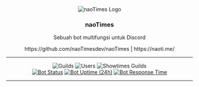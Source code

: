 <div align="center">
  <img alt="naoTimes Logo" src="https://naoti.me/assets/img/nt192.png" />
  
  <h3>naoTimes</h3>
  <p>Sebuah bot multifungsi untuk Discord</p>
  https://github.com/naoTimesdev/naoTimes |
  https://naoti.me/
</div>

---

<div align="center">
  <p align="center">
    <img src="https://img.shields.io/endpoint?color=%231c7d9a&logo=discord&logoColor=white&style=for-the-badge&url=https%3A%2F%2Fapi.ihateani.me%2Fshield%2Fserver" data-origin="https://img.shields.io/endpoint?color=%231c7d9a&logo=discord&logoColor=white&style=for-the-badge&url=https%3A%2F%2Fapi.ihateani.me%2Fshield%2Fserver" alt="Guilds">
    <img src="https://img.shields.io/endpoint?color=%231c7d9a&logo=discord&logoColor=white&style=for-the-badge&url=https%3A%2F%2Fapi.ihateani.me%2Fshield%2Fpengguna" data-origin="https://img.shields.io/endpoint?color=%231c7d9a&logo=discord&logoColor=white&style=for-the-badge&url=https%3A%2F%2Fapi.ihateani.me%2Fshield%2Fpengguna" alt="Users">
    <img src="https://img.shields.io/endpoint?color=%231c7d9a&logo=discord&logoColor=white&style=for-the-badge&url=https%3A%2F%2Fapi.ihateani.me%2Fshield%2Fshowtimes" data-origin="https://img.shields.io/endpoint?color=%231c7d9a&logo=discord&logoColor=white&style=for-the-badge&url=https%3A%2F%2Fapi.ihateani.me%2Fshield%2Fshowtimes" alt="Showtimes Guilds">
    <br />
    <a href="https://status.n4o.xyz/status/naotimes"><img src="https://status.n4o.xyz/api/badge/8/status?style=for-the-badge" data-src="https://status.n4o.xyz/api/badge/8/status?style=for-the-badge" alt="Bot Status"></a>
    <a href="https://status.n4o.xyz/status/naotimes"><img alt="Bot Uptime (24h)" src="https://status.n4o.xyz/api/badge/8/uptime/24?style=for-the-badge&labelSuffix=h"></a>
    <a href="https://status.n4o.xyz/status/naotimes"><img alt="Bot Response Time" src="https://status.n4o.xyz/api/badge/8/ping/24?style=for-the-badge&labelSuffix=h"></a>
   </p>
</div>

---
